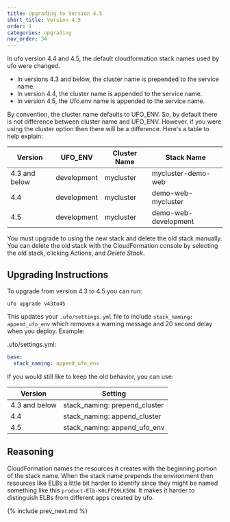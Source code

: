 ```yaml
---
title: Upgrading to Version 4.5
short_title: Version 4.5
order: 1
categories: upgrading
nav_order: 34
---
```


In ufo version 4.4 and 4.5, the default cloudformation stack names used by ufo were changed.

* In versions 4.3 and below, the cluster name is prepended to the service name.
* In version 4.4, the cluster name is appended to the service name.
* In version 4.5, the Ufo.env name is appended to the service name.

By convention, the cluster name defaults to UFO_ENV. So, by default there is not difference between cluster name and UFO_ENV.  However, if you were using the cluster option then there will be a difference.  Here's a table to help explain:

Version | UFO_ENV | Cluster Name | Stack Name
--- | --- | --- | ---
4.3 and below | development | mycluster | mycluster-demo-web
4.4 | development | mycluster | demo-web-mycluster
4.5 | development | mycluster | demo-web-development

You must upgrade to using the new stack and delete the old stack manually.  You can delete the old stack with the CloudFormation console by selecting the old stack, clicking Actions, and *Delete Stack*.

## Upgrading Instructions

To upgrade from version 4.3 to 4.5 you can run:

    ufo upgrade v43to45

This updates your `.ufo/settings.yml` file to include `stack_naming: append_ufo_env` which removes a warning message and 20 second delay when you deploy. Example:

.ufo/settings.yml:

```yaml
base:
  stack_naming: append_ufo_env
```

If you would still like to keep the old behavior, you can use:

Version | Setting
--- | ---
4.3 and below | stack_naming: prepend_cluster
4.4 | stack_naming: append_cluster
4.5 | stack_naming: append_ufo_env

## Reasoning

CloudFormation names the resources it creates with the beginning portion of the stack name. When the stack name prepends the environment then resources like ELBs a little bit harder to identify since they might be named something like this `product-Elb-K0LFFQ9LK50W`. It makes it harder to distinguish ELBs from different apps created by ufo.

{% include prev_next.md %}